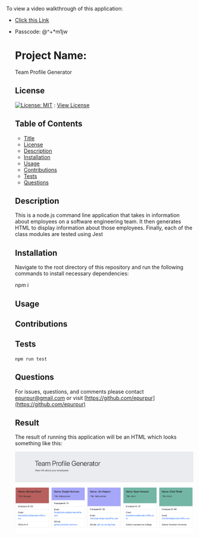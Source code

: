 
To view a video walkthrough of this application:
- [Click this Link](https://virginia.zoom.us/rec/share/KqnZEBKOYuRajFqFbBzFIW4-ji_UQ1cBGPcLUOa3rBFPwZJ57ET5CD217xyZRVM7._Kd6a_iqkDm5jFhB)
- Passcode: @^+*m1jw


  # Project Name:

  Team Profile Generator

  ## License

  [![License: MIT](https://img.shields.io/badge/License-MIT-yellow.svg)](https://opensource.org/licenses/MIT) : [View License](https://opensource.org/licenses/MIT)

  ## Table of Contents

  - [Title](#Project-Name)
  - [License](#License)
  - [Description](#Description)
  - [Installation](#Installation)
  - [Usage](#Usage)
  - [Contributions](#Contributions)
  - [Tests](#Tests)
  - [Questions](#Questions)

  ## Description

  This is a node.js command line application that takes in information about employees on a software engineering team. It then generates HTML to display information about those employees. Finally, each of the class modules are tested using Jest

  ## Installation

  Navigate to the root directory of this repository and run the following commands to install necessary dependencies:

    npm i

  ## Usage

  

  ## Contributions 

  

  ## Tests 

  `npm run test`

  ## Questions 

  For issues, questions, and comments please contact epurpur@gmail.com or visit [https://github.com/epurpur](https://github.com/epurpur) 
  
  ## Result
  
  The result of running this application will be an HTML which looks something like this:
  
  ![](./Assets/TeamProfile.png)
  
